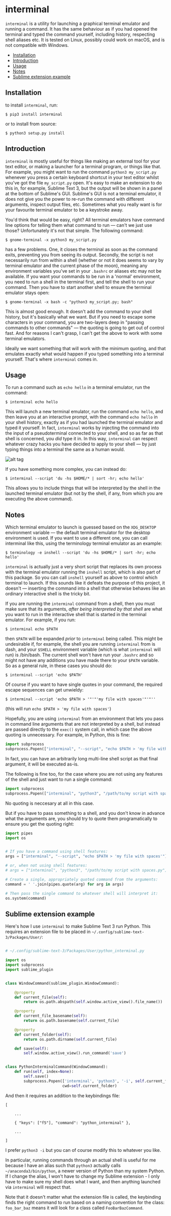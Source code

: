 # interminal

`interminal` is a utility for launching a graphical terminal emulator and
running a command. It has the same behaviour as if you had opened the terminal
and typed the command yourself, including history, respecting shell aliases
etc. It is tested on Linux, possibly could work on macOS, and is not
compatible with Windows.


  * [Installation](#installation)
  * [Introduction](#introduction)
  * [Usage](#usage)
  * [Notes](#notes)
  * [Sublime extension example](#sublime-extension-example)


## Installation

to install `interminal`, run:

```
$ pip3 install interminal
```

or to install from source:

```
$ python3 setup.py install
```

## Introduction

`interminal` is mostly useful for things like making an external tool for your
text editor, or making a launcher for a terminal program, or things like that.
For example, you might want to run the command `python3 my_script.py` whenever
you press a certain keyboard shortcut in your text editor whilst you've got
the file `my_script.py` open. It's easy to make an extension to do this in,
for example, Sublime Text 3, but the output will be shown in a panel at the
bottom of Sublime's GUI. Sublime's GUI is not a terminal emulator, it does not
give you the power to re-run the command with different arguments, inspect
output files, etc. Sometimes what you really want is for your favourite
terminal emulator to be a keystroke away.

You'd think that would be easy, right? All terminal emulators have command
line options for telling them what command to run — can't we just use those?
Unfortunately it's not that simple. The following command:

```
$ gnome-terminal -x python3 my_script.py
```

has a few problems. One, it closes the terminal as soon as the command exits,
preventing you from seeing its output. Secondly, the script is not necessarily
run from within a shell (whether or not it does seems to vary by terminal
emulator and the current phase of the moon), meaning any environment variables
you've set in your `.bashrc` or aliases etc may not be available. If you want
your commands to be run in a 'normal' environment, you need to run a shell in
the terminal first, and tell the shell to run your command. Then you have to
start another shell to ensure the terminal emulator stays open:

```
$ gnome-terminal -x bash -c "python3 my_script.py; bash"
```

This is almost good enough. It doesn't add the command to your shell history,
but it's basically what we want. But if you need to escape some characters in
your command, you are two-layers deep in "passing commands to other commands"
— the quoting is going to get out of control fast. And for reasons I can't
grasp, I can't get the above to work with some terminal emulators.

Ideally we want something that will work with the minimum quoting, and that
emulates exactly what would happen if you typed something into a terminal
yourself. That's where `interminal` comes in.



## Usage

To run a command such as `echo hello` in a terminal emulator, run the command:

```
$ interminal echo hello
```

This will launch a new terminal emulator, run the command `echo hello`, and
then leave you at an interactive prompt, with the command `echo hello` in your
shell history, exactly as if you had launched the terminal emulator and typed
it yourself. In fact, `interminal` works by injecting the command into the
input of a pseudoterminal connected to your shell, and so as far as that shell
is concerned, you *did* type it in. In this way, `interminal` can respect
whatever crazy hacks you have decided to apply to your shell — by just typing
things into a terminal the same as a human would.

![alt tag](screenshot.png)

If you have something more complex, you can instead do:

```
$ interminal --script 'du -hs $HOME/* | sort -hr; echo hello'
```

This allows you to include things that will be interpreted by the shell in the
launched terminal emulator (but not by the shell, if any, from which you are
executing the above command).



## Notes

Which terminal emulator to launch is guessed based on the `XDG_DESKTOP`
environment variable — the default terminal emulator for the desktop
environment is used. If you want to use a different one, you can call
interminal like this, using the terminology terminal emulator as an example:

```
$ terminology -e inshell --script 'du -hs $HOME/* | sort -hr; echo hello'
```

`interminal` is actually just a very short script that replaces its own
process with the terminal emulator running the `inshell` script, which is also
part of this package. So you can call `inshell` yourself as above to control
which terminal to launch. If this sounds like it defeats the purpose of this
project, it doesn't — inserting the command into a shell that otherwise
behaves like an ordinary interactive shell is the tricky bit.


If you are running the `interminal` command from a shell, then you must make
sure that its arguments, *after being interpreted by that shell* are what you
want to run in the interactive shell that is started in the terminal emulator.
For example, if you run:

```
$ interminal echo $PATH
```

then `$PATH` will be expanded *prior* to `interminal` being called. This might
be undesirable if, for example, the shell you are running `interminal` from is
dash, and your `$SHELL` environment variable (which is what `interminal`
will run) is /bin/bash. The current shell won't have run your `.bashrc` and so
might not have any additions you have made there to your `$PATH` variable. So
as a general rule, in these cases you should do:

```
$ interminal --script 'echo $PATH'
```

Of course if you want to have single quotes in your command, the required
escape sequences can get unwieldy:

```
$ interminal --script 'echo $PATH > '"'"'my file with spaces'"'"''
```

(this will run `echo $PATH > 'my file with spaces'`)

Hopefully, you are using `interminal` from an environment that lets you pass
in command line arguments that are not interpreted by a shell, but instead
are passed directly to the `exec()` system call, in which case the above
quoting is unnecessary. For example, in Python, this is fine:

```python
import subprocess
subprocess.Popen(["interminal", "--script", "echo $PATH > 'my file with spaces'"])
```

In fact, you can have an arbitrarily long multi-line shell script as that
final argument, it will be executed as-is.

The following is fine too, for the case where you are not using any features
of the shell and just want to run a single command:

```python
import subprocess
subprocess.Popen(["interminal", "python3", "/path/to/my script with spaces.py"])
```
No quoting is neccesary at all in this case.

But if you have to pass something to a shell, and you don't know in advance
what the arguments are, you should try to quote them programatically to ensure
you get the quoting right:

```python
import pipes
import os


# If you have a command using shell features:
args = ["interminal", "--script", "echo $PATH > 'my file with spaces'"]

# or, when not using shell features:
# args = ["interminal", "python3", "/path/to/my script with spaces.py"]

# Create a single, appropriately quoted command from the arguments:
command = ' '.join(pipes.quote(arg) for arg in args)

# Then pass the single command to whatever shell will interpret it:
os.system(command)
```

## Sublime extension example

Here's how I use `interminal` to make Sublime Text 3 run Python. This requires
an extension file to be placed in `~/.config/sublime-text-3/Packages/User/`:

```python

# ~/.config/sublime-text-3/Packages/User/python_interminal.py

import os
import subprocess
import sublime_plugin


class WindowCommand(sublime_plugin.WindowCommand):

    @property
    def current_file(self):
        return os.path.abspath(self.window.active_view().file_name())

    @property
    def current_file_basename(self):
        return os.path.basename(self.current_file)

    @property
    def current_folder(self):
        return os.path.dirname(self.current_file)

    def save(self):
        self.window.active_view().run_command('save')


class PythonInterminalCommand(WindowCommand):
    def run(self, index=None):
        self.save()
        subprocess.Popen(['interminal', 'python3', '-i', self.current_file_basename],
                         cwd=self.current_folder)

```

And then it requires an addition to the keybindings file:
```
[

    ...

    { "keys": ["f5"], "command": "python_interminal" },

    ...

]
```

I prefer `python3 -i` but you can of course modify this to whatever you like.

In particular, running commands through an actual shell is useful for me
because I have an alias such that `python3` actually calls
`~/anaconda3/bin/python`, a newer version of Python than my system Python. If
I change the alias, I won't have to change my Sublime extension - I only have
to make sure my shell does what I want, and then anything launched via
`interminal` will respect that.

Note that it doesn't matter what the extension file is called, the keybinding
finds the right command to run based on a naming convention for the class:
`foo_bar_baz` means it will look for a class called `FooBarBazCommand`.
